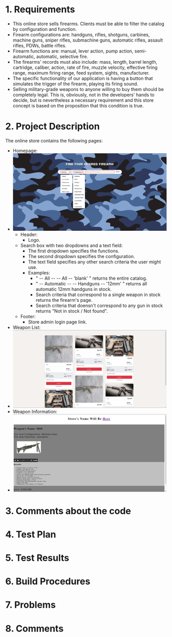 # 1. Requirements
* This online store sells firearms. Clients must be able to filter the catalog by configuration and function.
* Firearm configurations are: handguns, rifles, shotguns, carbines, machine guns, sniper rifles, submachine guns, automatic rifles, assault rifles, PDWs, battle rifles.
* Firearm functions are: manual, lever action, pump action, semi-automatic, automatic, selective fire.
* The firearms' records must also include: mass, length, barrel length, cartridge, caliber, action, rate of fire, muzzle velocity, effective firing range, maximum firing range, feed system, sights, manufacturer.
* The specific functionality of our application is having a button that simulates the trigger of the firearm, playing its firing sound.
* Selling military-grade weapons to anyone willing to buy them should be completely legal. This is, obviously, not in the developers' hands to decide, but is nevertheless a necessary requirement and this store concept is based on the proposition that this condition is true.

# 2. Project Description
The online store contains the following pages:

* Homepage:
* ![Index](/beta_images/index.png)
	* Header:
		* Logo.
	* Search box with two dropdowns and a text field:
		* The first dropdown specifies the functions.
		* The second dropdown specifies the configuration.
		* The text field specifies any other search criteria the user might use.
		* Examples:
			* " -- All -- -- All -- 'blank' " returns the entire catalog.
			* " -- Automatic -- -- Handguns -- '12mm' " returns all automatic 12mm handguns in stock.
			* Search criteria that correspond to a single weapon in stock returns the firearm's page.
			* Search criteria that doensn't correspond to any gun in stock returns "Not in stock / Not found".
	* Footer:
		* Store admin login page link.
* Weapon List:
* ![Weapon List](/beta_images/weapon_list.png)
* Weapon Information:
* ![Weapon Information](/beta_images/weapon_information.png)

# 3. Comments about the code

# 4. Test Plan

# 5. Test Results

# 6. Build Procedures

# 7. Problems

# 8. Comments
